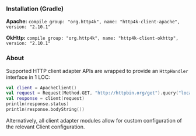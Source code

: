 ### Installation (Gradle)
**Apache:** ```compile group: "org.http4k", name: "http4k-client-apache", version: "2.10.1"```

**OkHttp:** ```compile group: "org.http4k", name: "http4k-client-okhttp", version: "2.10.1"```

### About
Supported HTTP client adapter APIs are wrapped to provide an `HttpHandler` interface in 1 LOC:

```kotlin
val client = ApacheClient()
val request = Request(Method.GET, "http://httpbin.org/get").query("location", "John Doe")
val response = client(request)
println(response.status)
println(response.bodyString())
```

Alternatively, all client adapter modules allow for custom configuration of the relevant Client configuration.
